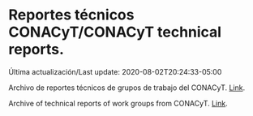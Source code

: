 # Reportes técnicos CONACyT/CONACyT technical reports.

Última actualización/Last update: 2020-08-02T20:24:33-05:00

Archivo de reportes técnicos de grupos de trabajo del CONACyT. [Link](https://coronavirus.conacyt.mx/productos/index.html).

Archive of technical reports of work groups from CONACyT. [Link](https://coronavirus.conacyt.mx/productos/index.html).
